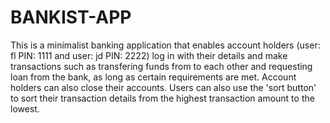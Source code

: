 # BANKIST-APP

This is a minimalist banking application that enables account holders
(user: fl PIN: 1111 and user: jd PIN: 2222)
log in with their details and make transactions such as transfering funds from to each other and requesting loan from the bank, as long as certain requirements are met.
Account holders can also close their accounts.
Users can also use the 'sort button' to sort their transaction details from the highest transaction amount to the lowest.
